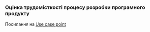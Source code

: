 ### Оцінка трудомісткості процесу розробки програмного продукту

Посилання на [Use case point](https://docs.google.com/spreadsheets/d/14czQ896b6yQR_bCxfukzqs_0EYwO8QeBUghGoYE1csQ/edit?usp=sharing)